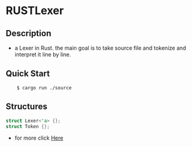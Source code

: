 # RUSTLexer
## Description
- a Lexer in Rust. the main goal is to take source file and tokenize and interpret it line by line.

## Quick Start
``` console
	$ cargo run ./source
```

## Structures
```Rust
struct Lexer<'a> {};
struct Token {};
```
- for more click [Here](https://github.com/Moody0101-X/RUSTLexer/blob/main/src/main.rs)

